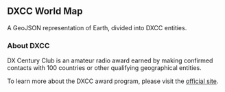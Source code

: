 ## DXCC World Map

A GeoJSON representation of Earth, divided into DXCC entities.

### About DXCC

DX Century Club is an amateur radio award earned by making confirmed contacts with 100 countries or other qualifying geographical entities.

To learn more about the DXCC award program, please visit the [official site](https://www.arrl.org/dxcc).
